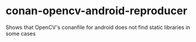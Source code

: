 # conan-opencv-android-reproducer
Shows that OpenCV's conanfile for android does not find static libraries in some cases
